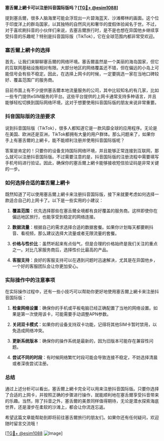 **塞舌爾上網卡可以注册抖音国际版吗？[[TG💪+ @esim1088](https://t.me/s/esim1088)]**

提到塞舌爾，很多人脑海里可能会浮现出一片碧海蓝天、沙滩椰林的画面。这个位于印度洋上的群岛国家，以其独特的自然风光和奢华的度假体验闻名于世。不过，对于喜欢刷抖音的小伙伴们来说，去塞舌爾旅行时，是不是也想在异国他乡继续享受抖音的乐趣呢？特别是抖音国际版（TikTok），它在全球范围内都非常受欢迎。

### 塞舌爾上網卡的选择

首先，让我们来聊聊塞舌爾的网络环境。塞舌爾虽然是一个美丽的海岛国家，但它的互联网基础设施相对有限。大部分地区的网络覆盖还不错，但在偏远的小岛上可能信号会有些不稳定。因此，在选择上网卡的时候，一定要挑选一家在当地口碑较好、覆盖范围广的服务商。

目前市面上有不少提供塞舌爾本地流量服务的公司，其中比较知名的有几家，比如一些专门提供eSIM服务的平台。这些平台提供的上网卡通常支持多种语言，并且能够轻松切换到国际网络环境，这对于想要使用抖音国际版的朋友来说非常重要。

### 抖音国际版的注册要求

说到抖音国际版（TikTok），很多人都知道它是一款风靡全球的应用程序。无论是在美国、欧洲还是亚洲，TikTok都拥有大量的用户群体。那么问题来了，如果你手上有塞舌爾的上網卡，能不能顺利注册并使用抖音国际版呢？

答案是肯定的！只要你的设备支持国际网络环境，并且能够正常连接到互联网，那么就可以注册抖音国际版。不过需要注意的是，抖音国际版的注册流程中需要填写手机号码进行验证。因此，确保你的塞舌爾上網卡能够接收短信验证码是非常关键的一步。

### 如何选择合适的塞舌爾上網卡

既然知道了可以使用塞舌爾上網卡来注册抖音国际版，接下来就要考虑如何选择一款适合自己的上网卡了。以下是一些实用的小建议：

1. **覆盖范围**：优先选择那些在塞舌爾全境都有良好覆盖的服务商。这样即使你在偏远地区旅行，也能享受到稳定的网络连接。
   
2. **数据流量**：根据自己的需求选择合适的数据套餐。如果你计划每天都要刷抖音、看视频，那么建议选择大流量或者无限流量的套餐。
   
3. **价格与性价比**：虽然听起来有点俗气，但是合理的价格始终是我们关注的重点之一。对比几家服务商后，选择性价比最高的产品。
   
4. **客服支持**：良好的客服支持可以在遇到问题时迅速解决，尤其是在异国他乡，一个好的客服团队会让你更加安心。

### 实际操作中的注意事项

在实际操作过程中，还有一些小技巧可以帮助你更好地使用塞舌爾上網卡来注册抖音国际版：

1. **检查网络设置**：确保你的手机或平板电脑已经正确配置了当地的网络设置。如果是第一次使用该卡，可能需要手动调整APN参数。
   
2. **关闭双卡模式**：如果你的设备支持双卡功能，记得将其他SIM卡暂时禁用，以免造成网络冲突。
   
3. **更新系统版本**：确保你的操作系统是最新的，因为旧版本可能存在兼容性问题。
   
4. **尝试不同的时段**：有时候网络繁忙时段可能会导致连接不稳定，不妨选择清晨或者深夜尝试注册。

### 总结

通过上述分析可以看出，塞舌爾上網卡完全可以用来注册抖音国际版。只要你选择了合适的上网卡，并按照正确的步骤进行操作，就能顺利地在塞舌爾享受抖音带来的乐趣。当然，除了抖音之外，塞舌爾的美景同样值得期待，无论是潜水探索海底世界，还是漫步在柔软的沙滩上，都会让你流连忘返。

希望这篇文章能帮助到即将前往塞舌爾旅行的朋友们。如果你还有任何疑问，欢迎随时留言交流哦！

[[TG💪+ @esim1088](https://t.me/s/esim1088) ![Image](https://i.postimg.cc/4NQfJmqS/Snipaste-2025-05-13-00-14-12.png)]